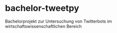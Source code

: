 # bachelor-tweetpy
Bachelorprojekt zur Untersuchung von Twitterbots im wirtschaftswissenschaftlichen Bereich
